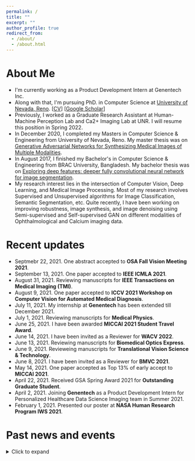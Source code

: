 ```yaml
---
permalink: /
title: ""
excerpt: ""
author_profile: true
redirect_from: 
  - /about/
  - /about.html
---
```


# About Me
* I'm currently working as a Product Development Intern at Genentech Inc.
* Along with that, I'm pursuing PhD. in Computer Science at [University of Nevada, Reno](https://www.unr.edu/). [[CV](https://sharifamit.com/files/Sharif_Amit_Kamran_CV_2021.pdf)] [[Google Scholar](https://scholar.google.com/citations?user=DW0hlZsAAAAJ)]
* Previously, I worked as a Graduate Research Assistant at Human-Machine Perception Lab and Ca2+ Imaging Lab at UNR. I will resume this position in Spring 2022.
* In December 2020,  I completed my Masters in Computer Science & Engineering from University of Nevada, Reno. My master thesis was on [Generative Adversarial Networks for Synthesizing Medical Images of Multiple Modalities](https://scholarworks.unr.edu/handle/11714/7712).
* In August 2017, I finished my Bachelor's in Computer Science & Engineering from BRAC University, Bangladesh. My bachelor thesis was on [Exploring deep features: deeper fully convolutional neural network for image segmentation](http://dspace.bracu.ac.bd/xmlui/handle/10361/8112).
* My research interest lies in the intersection of Computer Vision, Deep Learning, and Medical Image Processing. Most of my research involves Supervised and Unsupervised algorithms for Image Classification, Semantic Segmentation, etc. Quite recently, I have been working on improving robustness, image synthesis, and image denoising using Semi-supervised and Self-supervised GAN on different modalities of Ophthalmological and Calcium imaging data.

# Recent updates
* Septmebr 22, 2021. One abstract accepted to <b>OSA Fall Vision Meeting 2021</b>.
* September 13, 2021. One paper accepted to <b>IEEE ICMLA 2021</b>.
* August 31, 2021. Reviewing manuscripts for <b>IEEE Transactions on Medical Imaging (TMI)</b>.
* August 9, 2021. One paper accepted to <b>ICCV 2021 Workshop on Computer Vision for Automated Medical Diagnosis</b>.
* July 11, 2021. My internship at <b>Genentech</b> has been extended till December 2021.
* July 1, 2021. Reviewing manuscripts for  <b>Medical Physics</b>.
* June 25, 2021. I have been awarded <b>MICCAI 2021 Student Travel Award</b>.
* June 14, 2021. I have been invited as a Reviewer for <b>WACV 2022</b>.
* June 13, 2021. Reviewing manuscripts for  <b>Biomedical Optics Express</b>.
* June 9, 2021. Revieweing manuscripts for <b>Translational Vision Science & Technology</b>.
* June 8, 2021. I have been invited as a Reviewer for <b>BMVC 2021</b>.
* May 14, 2021. One paper accepted as Top 13% of early accept to <b>MICCAI 2021</b>.
* April 22, 2021. Received GSA Spring Award 2021 for <b>Outstanding Graduate Student</b>. 
* April 2, 2021. Joining <b>Genentech</b> as a Product Development Intern for Personalized Healthcare Data Science Imaging team in Summer 2021.
* February 1, 2021. Presented our poster at <b>NASA Human Research Program IWS 2021</b>.






# Past news and events
<details>
  <summary> Click to expand</summary>

  * January 11, 2021. My Master's thesis is now accessible from [here](https://scholarworks.unr.edu/handle/11714/7712).
  * December 7, 2020. Received GSA Fall Award 2020 for <b>Outstanding Graduating Student</b>. 
  * December 2, 2020. Successfully defended my <b>Master's Thesis</b>.
  * November 19, 2020. One paper accepted to <b>Scientific Reports</b>.
  * October 22, 2020. Completed reviewing papers for <b>WACV 2021</b>.
  * October 10, 2020. One paper accepted to <b> ICPR 2020 </b>.
  * September 21, 2020. One paper accepted to <b>ISVC 2020</b>.
  * July 15, 2020. Completed reviewing papers for <b>BMVC 2020</b>.
  * June 12, 2020. One paper accepted to <b>Cell Calcium</b>.
  * May 15, 2020. One paper accepted to <b>IEEE ICIP 2020</b>.
  * April 26, 2020. Book chapter accepted to <b>Deep Learning Applications, Volume 2</b>.
  * December 19, 2019. We organized [Bengali.AI Computer Vision Challenge 2019](https://www.kaggle.com/c/bengaliai-cv19) with Kaggle on <b>Bengali.AI Handwritten Grapheme Classification</b>.
  * September 11, 2019. One paper accepted to <b>IEEE ICMLA 2019</b>.
  * August 1, 2019. Joining University of Nevada, Reno as a Graduate Student.
  * June 30, 2019. I left my position as a Researcher from Center for Cognitive Skill Enhancement, IUB.
  * June 30, 2019. I left SkinIQ Inc.
  * October 28, 2018. One paper accepted to <b>ICCIT 2018</b>.
  * July 23, 2018. One paper accepted to <b>SAIN 2018</b>.
  * July 6, 2018. Took an interactive session on <b>What comes after AI ?</b> at Bengali.AI CV Challange 2018 Finale and Community Meetup.
  * June 16, 2018. We organized [Bengali.AI Computer Challenge 2018](https://www.kaggle.com/c/numta) on <b>NumtaDB: Bengali Handwritten Digits</b> data-set.
  * June 1, 2018. Took a hands on workshop on <b>Deep Learning for Computer Vision</b> at IUB.
  * May 1, 2018. I joined [SkinIQ Inc.](https://www.skiniqinc.com/) as a part-time Deep Learning engineer, working remotly from Bangladesh.
  * April 1, 2018. We co-founded [Bengali.AI](https://people.bengali.ai/) with some awesome group of people.
  * July 7, 2017. Our model scored meanIOU 69% in "Semantic Segmentation" category of Pascal VOC 2012 challenge.
  * June 21, 2017. Took a workshop on <b>Advanced Micro Controller Programming for Deep Learning</b>.
  * May 15, 2017. I joined Center for Cognitive Skill Enhancement, IUB as a Researcher.
  * April 30, 2017. I finished my Bachelors in Computer Science degree from BRAC University.
  * April 4, 2017. Our model scored meanIOU 68.1% in "Semantic Segmentation" category of Pascal VOC 2012 challenge.
</details>
